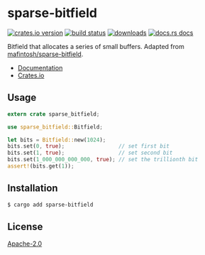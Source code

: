 # sparse-bitfield
[![crates.io version][1]][2] [![build status][3]][4]
[![downloads][5]][6] [![docs.rs docs][7]][8]

Bitfield that allocates a series of small buffers. Adapted from
[mafintosh/sparse-bitfield].

- [Documentation][8]
- [Crates.io][2]

## Usage
```rust
extern crate sparse_bitfield;

use sparse_bitfield::Bitfield;

let bits = Bitfield::new(1024);
bits.set(0, true);                 // set first bit
bits.set(1, true);                 // set second bit
bits.set(1_000_000_000_000, true); // set the trillionth bit
assert!(bits.get(1));
```

## Installation
```sh
$ cargo add sparse-bitfield
```

## License
[Apache-2.0](./LICENSE)

[1]: https://img.shields.io/crates/v/sparse-bitfield.svg?style=flat-square
[2]: https://crates.io/crates/sparse-bitfield
[3]: https://img.shields.io/travis/datrs/sparse-bitfield.svg?style=flat-square
[4]: https://travis-ci.org/datrs/sparse-bitfield
[5]: https://img.shields.io/crates/d/sparse-bitfield.svg?style=flat-square
[6]: https://crates.io/crates/sparse-bitfield
[7]: https://docs.rs/sparse-bitfield/badge.svg
[8]: https://docs.rs/sparse-bitfield

[mafintosh/sparse-bitfield]: https://github.com/mafintosh/sparse-bitfield
